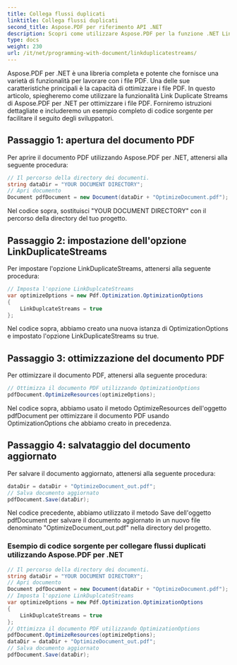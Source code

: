 ```yaml
---
title: Collega flussi duplicati
linktitle: Collega flussi duplicati
second_title: Aspose.PDF per riferimento API .NET
description: Scopri come utilizzare Aspose.PDF per la funzione .NET Link Duplicate Streams per ottimizzare i tuoi documenti PDF con questa guida dettagliata.
type: docs
weight: 230
url: /it/net/programming-with-document/linkduplicatestreams/
---
```

Aspose.PDF per .NET è una libreria completa e potente che fornisce una varietà di funzionalità per lavorare con i file PDF. Una delle sue caratteristiche principali è la capacità di ottimizzare i file PDF. In questo articolo, spiegheremo come utilizzare la funzionalità Link Duplicate Streams di Aspose.PDF per .NET per ottimizzare i file PDF. Forniremo istruzioni dettagliate e includeremo un esempio completo di codice sorgente per facilitare il seguito degli sviluppatori.

## Passaggio 1: apertura del documento PDF

Per aprire il documento PDF utilizzando Aspose.PDF per .NET, attenersi alla seguente procedura:

```csharp
// Il percorso della directory dei documenti.
string dataDir = "YOUR DOCUMENT DIRECTORY";
// Apri documento
Document pdfDocument = new Document(dataDir + "OptimizeDocument.pdf");
```

Nel codice sopra, sostituisci "YOUR DOCUMENT DIRECTORY" con il percorso della directory del tuo progetto.

## Passaggio 2: impostazione dell'opzione LinkDuplicateStreams

Per impostare l'opzione LinkDuplicateStreams, attenersi alla seguente procedura:

```csharp
// Imposta l'opzione LinkDuplcateStreams
var optimizeOptions = new Pdf.Optimization.OptimizationOptions
{
    LinkDuplcateStreams = true
};
```

Nel codice sopra, abbiamo creato una nuova istanza di OptimizationOptions e impostato l'opzione LinkDuplicateStreams su true.

## Passaggio 3: ottimizzazione del documento PDF

Per ottimizzare il documento PDF, attenersi alla seguente procedura:

```csharp
// Ottimizza il documento PDF utilizzando OptimizationOptions
pdfDocument.OptimizeResources(optimizeOptions);
```

Nel codice sopra, abbiamo usato il metodo OptimizeResources dell'oggetto pdfDocument per ottimizzare il documento PDF usando OptimizationOptions che abbiamo creato in precedenza.

## Passaggio 4: salvataggio del documento aggiornato

Per salvare il documento aggiornato, attenersi alla seguente procedura:

```csharp
dataDir = dataDir + "OptimizeDocument_out.pdf";
// Salva documento aggiornato
pdfDocument.Save(dataDir);
```

Nel codice precedente, abbiamo utilizzato il metodo Save dell'oggetto pdfDocument per salvare il documento aggiornato in un nuovo file denominato "OptimizeDocument_out.pdf" nella directory del progetto.

### Esempio di codice sorgente per collegare flussi duplicati utilizzando Aspose.PDF per .NET

```csharp
// Il percorso della directory dei documenti.
string dataDir = "YOUR DOCUMENT DIRECTORY";
// Apri documento
Document pdfDocument = new Document(dataDir + "OptimizeDocument.pdf");
// Imposta l'opzione LinkDuplcateStreams
var optimizeOptions = new Pdf.Optimization.OptimizationOptions
{
	LinkDuplcateStreams = true
};
// Ottimizza il documento PDF utilizzando OptimizationOptions
pdfDocument.OptimizeResources(optimizeOptions);
dataDir = dataDir + "OptimizeDocument_out.pdf";
// Salva documento aggiornato
pdfDocument.Save(dataDir);
```
